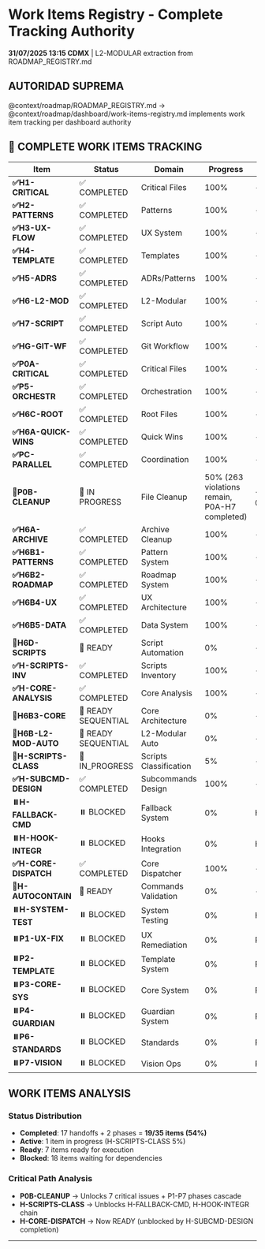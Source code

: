 # Work Items Registry - Complete Tracking Authority

**31/07/2025 13:15 CDMX** | L2-MODULAR extraction from ROADMAP_REGISTRY.md

## AUTORIDAD SUPREMA
@context/roadmap/ROADMAP_REGISTRY.md → @context/roadmap/dashboard/work-items-registry.md implements work item tracking per dashboard authority

## 🚀 COMPLETE WORK ITEMS TRACKING

| Item | Status | Domain | Progress | Dependencies |
|------|--------|--------|----------|--------------|
| **✅H1-CRITICAL** | ✅ COMPLETED | Critical Files | 100% | - |
| **✅H2-PATTERNS** | ✅ COMPLETED | Patterns | 100% | - |
| **✅H3-UX-FLOW** | ✅ COMPLETED | UX System | 100% | - |
| **✅H4-TEMPLATE** | ✅ COMPLETED | Templates | 100% | - |
| **✅H5-ADRS** | ✅ COMPLETED | ADRs/Patterns | 100% | - |
| **✅H6-L2-MOD** | ✅ COMPLETED | L2-Modular | 100% | - |
| **✅H7-SCRIPT** | ✅ COMPLETED | Script Auto | 100% | - |
| **✅HG-GIT-WF** | ✅ COMPLETED | Git Workflow | 100% | - |
| **✅P0A-CRITICAL** | ✅ COMPLETED | Critical Files | 100% | - |
| **✅P5-ORCHESTR** | ✅ COMPLETED | Orchestration | 100% | - |
| **✅H6C-ROOT** | ✅ COMPLETED | Root Files | 100% | - |
| **✅H6A-QUICK-WINS** | ✅ COMPLETED | Quick Wins | 100% | - |
| **✅PC-PARALLEL** | ✅ COMPLETED | Coordination | 100% | - |
| **🔄P0B-CLEANUP** | 🔄 IN PROGRESS | File Cleanup | 50% (263 violations remain, P0A-H7 completed) | → @context/roadmap/handoffs/p0b/README.md |
| **✅H6A-ARCHIVE** | ✅ COMPLETED | Archive Cleanup | 100% | - |
| **✅H6B1-PATTERNS** | ✅ COMPLETED | Pattern System | 100% | - |
| **✅H6B2-ROADMAP** | ✅ COMPLETED | Roadmap System | 100% | - |
| **✅H6B4-UX** | ✅ COMPLETED | UX Architecture | 100% | - |
| **✅H6B5-DATA** | ✅ COMPLETED | Data System | 100% | - |
| **🔄H6D-SCRIPTS** | 🔄 READY | Script Automation | 0% | - |
| **✅H-SCRIPTS-INV** | ✅ COMPLETED | Scripts Inventory | 100% | - |
| **✅H-CORE-ANALYSIS** | ✅ COMPLETED | Core Analysis | 100% | - |
| **🔄H6B3-CORE** | 🔄 READY SEQUENTIAL | Core Architecture | 0% | - |
| **🔄H6B-L2-MOD-AUTO** | 🔄 READY SEQUENTIAL | L2-Modular Auto | 0% | - |
| **🔄H-SCRIPTS-CLASS** | 🔄 IN_PROGRESS | Scripts Classification | 5% | - |
| **✅H-SUBCMD-DESIGN** | ✅ COMPLETED | Subcommands Design | 100% | - |
| **⏸️H-FALLBACK-CMD** | ⏸️ BLOCKED | Fallback System | 0% | H-SCRIPTS-CLASS |
| **⏸️H-HOOK-INTEGR** | ⏸️ BLOCKED | Hooks Integration | 0% | H-SCRIPTS-CLASS |
| **✅H-CORE-DISPATCH** | ✅ COMPLETED | Core Dispatcher | 100% | - |
| **🔄H-AUTOCONTAIN** | 🔄 READY | Commands Validation | 0% | - |
| **⏸️H-SYSTEM-TEST** | ⏸️ BLOCKED | System Testing | 0% | H-AUTOCONTAIN |
| **⏸️P1-UX-FIX** | ⏸️ BLOCKED | UX Remediation | 0% | P0B-CLEANUP |
| **⏸️P2-TEMPLATE** | ⏸️ BLOCKED | Template System | 0% | P1-UX-FIX |
| **⏸️P3-CORE-SYS** | ⏸️ BLOCKED | Core System | 0% | P2-TEMPLATE |
| **⏸️P4-GUARDIAN** | ⏸️ BLOCKED | Guardian System | 0% | P3-CORE-SYS |
| **⏸️P6-STANDARDS** | ⏸️ BLOCKED | Standards | 0% | P4-GUARDIAN |
| **⏸️P7-VISION** | ⏸️ BLOCKED | Vision Ops | 0% | P6-STANDARDS |

## WORK ITEMS ANALYSIS

### Status Distribution
- **Completed**: 17 handoffs + 2 phases = **19/35 items (54%)**
- **Active**: 1 item in progress (H-SCRIPTS-CLASS 5%)
- **Ready**: 7 items ready for execution  
- **Blocked**: 18 items waiting for dependencies

### Critical Path Analysis
- **P0B-CLEANUP** → Unlocks 7 critical issues + P1-P7 phases cascade
- **H-SCRIPTS-CLASS** → Unblocks H-FALLBACK-CMD, H-HOOK-INTEGR chain
- **H-CORE-DISPATCH** → Now READY (unblocked by H-SUBCMD-DESIGN completion)

---

